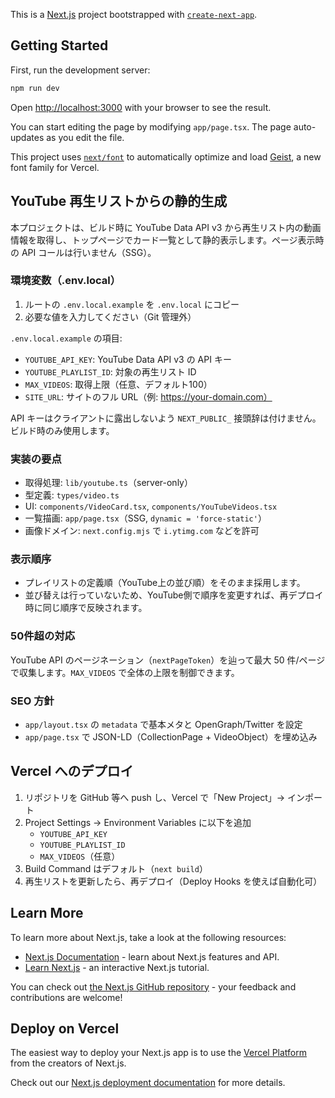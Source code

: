 This is a [Next.js](https://nextjs.org) project bootstrapped with [`create-next-app`](https://nextjs.org/docs/app/api-reference/cli/create-next-app).

## Getting Started

First, run the development server:

```bash
npm run dev
```

Open [http://localhost:3000](http://localhost:3000) with your browser to see the result.

You can start editing the page by modifying `app/page.tsx`. The page auto-updates as you edit the file.

This project uses [`next/font`](https://nextjs.org/docs/app/building-your-application/optimizing/fonts) to automatically optimize and load [Geist](https://vercel.com/font), a new font family for Vercel.

## YouTube 再生リストからの静的生成

本プロジェクトは、ビルド時に YouTube Data API v3 から再生リスト内の動画情報を取得し、トップページでカード一覧として静的表示します。ページ表示時の API コールは行いません（SSG）。

### 環境変数（.env.local）

1. ルートの `.env.local.example` を `.env.local` にコピー
2. 必要な値を入力してください（Git 管理外）

`.env.local.example` の項目:
- `YOUTUBE_API_KEY`: YouTube Data API v3 の API キー
- `YOUTUBE_PLAYLIST_ID`: 対象の再生リスト ID
- `MAX_VIDEOS`: 取得上限（任意、デフォルト100）
- `SITE_URL`: サイトのフル URL（例: https://your-domain.com）

API キーはクライアントに露出しないよう `NEXT_PUBLIC_` 接頭辞は付けません。ビルド時のみ使用します。

### 実装の要点

- 取得処理: `lib/youtube.ts`（server-only）
- 型定義: `types/video.ts`
- UI: `components/VideoCard.tsx`, `components/YouTubeVideos.tsx`
- 一覧描画: `app/page.tsx`（SSG, `dynamic = 'force-static'`）
- 画像ドメイン: `next.config.mjs` で `i.ytimg.com` などを許可

### 表示順序

- プレイリストの定義順（YouTube上の並び順）をそのまま採用します。
- 並び替えは行っていないため、YouTube側で順序を変更すれば、再デプロイ時に同じ順序で反映されます。

### 50件超の対応

YouTube API のページネーション（`nextPageToken`）を辿って最大 50 件/ページで収集します。`MAX_VIDEOS` で全体の上限を制御できます。

### SEO 方針

- `app/layout.tsx` の `metadata` で基本メタと OpenGraph/Twitter を設定
- `app/page.tsx` で JSON-LD（CollectionPage + VideoObject）を埋め込み

## Vercel へのデプロイ

1. リポジトリを GitHub 等へ push し、Vercel で「New Project」→ インポート
2. Project Settings → Environment Variables に以下を追加
   - `YOUTUBE_API_KEY`
   - `YOUTUBE_PLAYLIST_ID`
   - `MAX_VIDEOS`（任意）
3. Build Command はデフォルト（`next build`）
4. 再生リストを更新したら、再デプロイ（Deploy Hooks を使えば自動化可）

## Learn More

To learn more about Next.js, take a look at the following resources:

- [Next.js Documentation](https://nextjs.org/docs) - learn about Next.js features and API.
- [Learn Next.js](https://nextjs.org/learn) - an interactive Next.js tutorial.

You can check out [the Next.js GitHub repository](https://github.com/vercel/next.js) - your feedback and contributions are welcome!

## Deploy on Vercel

The easiest way to deploy your Next.js app is to use the [Vercel Platform](https://vercel.com/new?utm_medium=default-template&filter=next.js&utm_source=create-next-app&utm_campaign=create-next-app-readme) from the creators of Next.js.

Check out our [Next.js deployment documentation](https://nextjs.org/docs/app/building-your-application/deploying) for more details.
